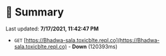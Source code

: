 # 📖 Summary
Last updated: **7/17/2021, 11:42:47 PM**

- `GET` [https://Bhadwa-sala.toxicblte.repl.co](https://Bhadwa-sala.toxicblte.repl.co) - **Down** (120393ms)
